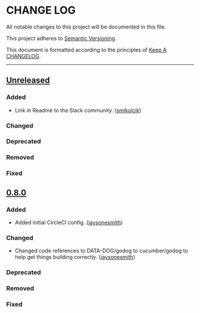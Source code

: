 # CHANGE LOG

All notable changes to this project will be documented in this file.

This project adheres to [Semantic Versioning](http://semver.org).

This document is formatted according to the principles of [Keep A CHANGELOG](http://keepachangelog.com).

----

## [Unreleased]

### Added

- Link in Readme to the Slack community. ([smikulcik])

### Changed

### Deprecated

### Removed

### Fixed

## [0.8.0]

### Added

- Added initial CircleCI config. ([jaysonesmith])

### Changed

- Changed code references to DATA-DOG/godog to cucumber/godog to help get things building correctly. ([jaysonesmith])

### Deprecated

### Removed

### Fixed

<!-- Releases -->
[Unreleased]: https://github.com/cucumber/cucumber/compare/godog/v0.8.0...master
[0.8.0]:      https://github.com/cucumber/cucumber/compare/godog/v0.7.13...godog/v0.8.0

<!-- Contributors -->
[jaysonesmith]:     https://github.com/jaysonesmith
[smikulcik]:        https://github.com/smikulcik

